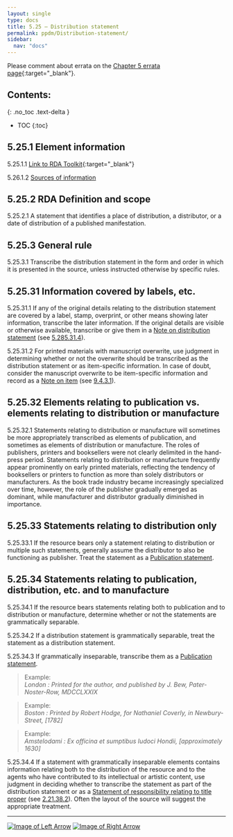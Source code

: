 ```yaml
---
layout: single
type: docs
title: 5.25 — Distribution statement
permalink: ppdm/Distribution-statement/
sidebar:
  nav: "docs"
---
```


Please comment about errata on the [Chapter 5 errata page](https://docs.google.com/document/d/14roAt0euvJ-x_AboSVoOcMhDLkXYSk35-btRO8xgKZI/edit#heading=h.jj7hfjlypakt){:target="_blank"}.

## Contents:
{: .no_toc .text-delta }

- TOC
{:toc}

## 5.25.1 Element information

<a name="5.25.1.1">5.25.1.1</a> [Link to RDA Toolkit](https://beta.rdatoolkit.org/Content/Index?externalId=en-US_ala-2112f6fd-1796-3e26-b0ae-d0eb776977e2){:target="_blank"}

<a name="5.26.1.2">5.26.1.2</a> [Sources of information](/DCRMR/ppdm/#5011-sources-of-information)

## 5.25.2 RDA Definition and scope

<a name="5.25.2.1">5.25.2.1</a> A statement that identifies a place of distribution, a distributor, or a date of distribution of a published manifestation.

## 5.25.3 General rule

<a name="5.25.3.1">5.25.3.1</a>  Transcribe the distribution statement in the form and order in which it is presented in the source, unless instructed otherwise by specific rules.

## 5.25.31 Information covered by labels, etc.

<a name="5.25.31.1">5.25.31.1</a> If any of the original details relating to the distribution statement are covered by a label, stamp, overprint, or other means showing later information, transcribe the later information. If the original details are visible or otherwise available, transcribe or give them in a [Note on distribution statement](/DCRMR/ppdm/Note-on-distribution-statement) (see [5.285.31.4](/DCRMR/ppdm/Note-on-distribution-statement/#5.285.31.4)).

<a name="5.25.31.2">5.25.31.2</a>  For printed materials with manuscript overwrite, use judgment in determining whether or not the overwrite should be transcribed as the distribution statement or as item-specific information. In case of doubt, consider the manuscript overwrite to be item-specific information and record as a [Note on item](/DCRMR/additional-notes/Note-on-item/) (see [9.4.3.1](/DCRMR/additional-notes/Note-on-item/#9.4.3.1)).

## 5.25.32 Elements relating to publication vs. elements relating to distribution or manufacture

<a name="5.25.32.1">5.25.32.1</a> Statements relating to distribution or manufacture will sometimes be more appropriately transcribed as elements of publication, and sometimes as elements of distribution or manufacture. The roles of publishers, printers and booksellers were not clearly delimited in the hand-press period. Statements relating to distribution or manufacture frequently appear prominently on early printed materials, reflecting the tendency of booksellers or printers to function as more than solely distributors or manufacturers. As the book trade industry became increasingly specialized over time, however, the role of the publisher gradually emerged as dominant, while manufacturer and distributor gradually diminished in importance.

## 5.25.33 Statements relating to distribution only

<a name="5.25.33.1">5.25.33.1</a> If the resource bears only a statement relating to distribution or multiple such statements, generally assume the distributor to also be functioning as publisher. Treat the statement as a [Publication statement](/DCRMR/ppdm/Publication-statement/). 

## 5.25.34 Statements relating to publication, distribution, etc. and to manufacture

<a name="5.25.34.1">5.25.34.1</a> If the resource bears statements relating both to publication and to distribution or manufacture, determine whether or not the statements are grammatically separable. 

<a name="5.25.34.2">5.25.34.2</a> If a distribution statement is grammatically separable, treat the statement as a distribution statement. 

<a name="5.25.34.3">5.25.34.3</a>  If grammatically inseparable, transcribe them as a [Publication statement](/DCRMR/ppdm/Publication-statement/). 

>Example:  
><CITE>London : Printed for the author, and published by J. Bew, Pater-Noster-Row, MDCCLXXIX</CITE>

>Example:  
><CITE>Boston : Printed by Robert Hodge, for Nathaniel Coverly, in Newbury-Street, [1782]</CITE>

>Example:  
><CITE>Amstelodami : Ex officina et sumptibus Iudoci Hondii, [approximately 1630]</CITE>

<a name="5.25.34.4">5.25.34.4</a> If a statement with grammatically inseparable elements contains information relating both to the distribution of the resource and to the agents who have contributed to its intellectual or artistic content, use judgment in deciding whether to transcribe the statement as part of the distribution statement or as a [Statement of responsibility relating to title proper](/DCRMR/sor/Statement-of-responsibility-relating-to-title-proper/) (see [2.21.38.2](/DCRMR/sor/Statement-of-responsibility-relating-to-title-proper/#2.21.38.2)). Often the layout of the source will suggest the appropriate treatment.

---

[![Image of Left Arrow](https://rbms-bsc.github.io/DCRMR/assets/pictures/navigation/Arrow_Left.png "5.24 — Note on publication statement")](/DCRMR/ppdm/Note-on-publication-statement/) [![Image of Right Arrow](https://rbms-bsc.github.io/DCRMR/assets/pictures/navigation/Arrow_Right.png "5.26 — Place of distribution")](/DCRMR/ppdm/Place-of-distribution/)
